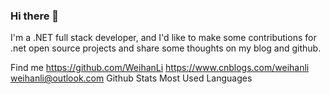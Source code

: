 ### Hi there 👋

<!--
**zww308/zww308** is a ✨ _special_ ✨ repository because its `README.md` (this file) appears on your GitHub profile.

Here are some ideas to get you started:

- 🔭 I’m currently working on ...
- 🌱 I’m currently learning ...
- 👯 I’m looking to collaborate on ...
- 🤔 I’m looking for help with ...
- 💬 Ask me about ...
- 📫 How to reach me: ...
- 😄 Pronouns: ...
- ⚡ Fun fact: ...
-->
I'm a .NET full stack developer, and I'd like to make some contributions for .net open source projects and share some thoughts on my blog and github.

Find me
https://github.com/WeihanLi
https://www.cnblogs.com/weihanli
weihanli@outlook.com
Github Stats Most Used Languages
